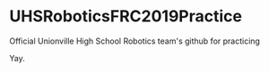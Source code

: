 # UHSRoboticsFRC2019Practice
Official Unionville High School Robotics team's github for practicing

Yay.

